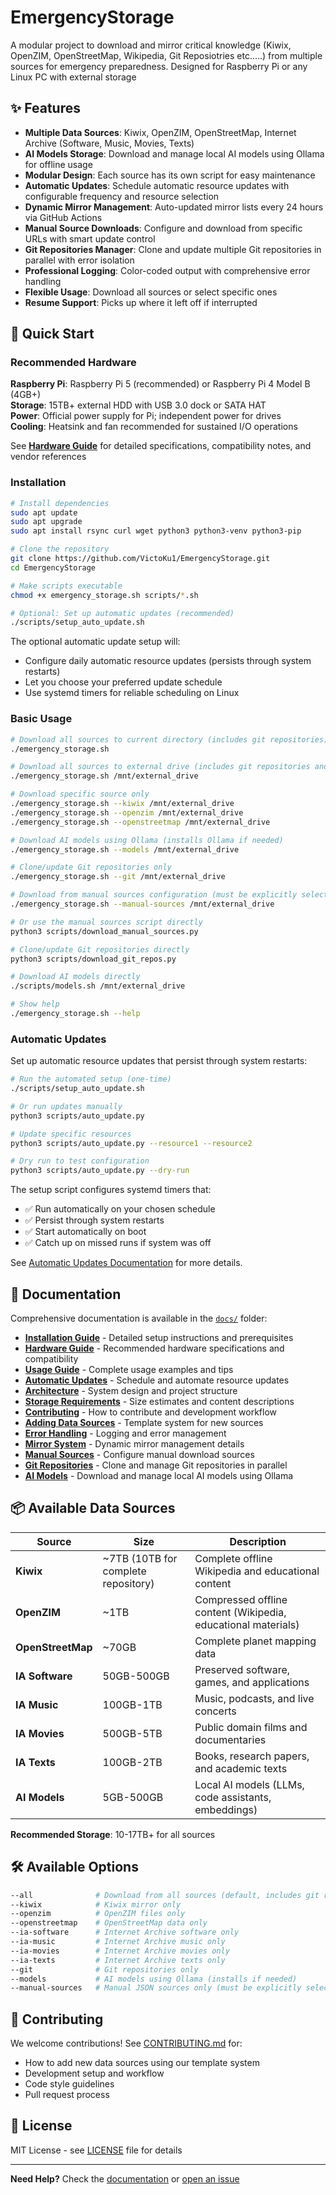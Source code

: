 # EmergencyStorage

A modular project to download and mirror critical knowledge (Kiwix, OpenZIM, OpenStreetMap, Wikipedia, Git Reposiotries etc.....) from multiple sources for emergency preparedness. Designed for Raspberry Pi or any Linux PC with external storage


## ✨ Features

- **Multiple Data Sources**: Kiwix, OpenZIM, OpenStreetMap, Internet Archive (Software, Music, Movies, Texts)
- **AI Models Storage**: Download and manage local AI models using Ollama for offline usage
- **Modular Design**: Each source has its own script for easy maintenance
- **Automatic Updates**: Schedule automatic resource updates with configurable frequency and resource selection
- **Dynamic Mirror Management**: Auto-updated mirror lists every 24 hours via GitHub Actions
- **Manual Source Downloads**: Configure and download from specific URLs with smart update control
- **Git Repositories Manager**: Clone and update multiple Git repositories in parallel with error isolation
- **Professional Logging**: Color-coded output with comprehensive error handling
- **Flexible Usage**: Download all sources or select specific ones
- **Resume Support**: Picks up where it left off if interrupted

## 🚀 Quick Start

### Recommended Hardware

**Raspberry Pi**: Raspberry Pi 5 (recommended) or Raspberry Pi 4 Model B (4GB+)  
**Storage**: 15TB+ external HDD with USB 3.0 dock or SATA HAT  
**Power**: Official power supply for Pi; independent power for drives  
**Cooling**: Heatsink and fan recommended for sustained I/O operations

See **[Hardware Guide](docs/HARDWARE.md)** for detailed specifications, compatibility notes, and vendor references
  
### Installation

```bash
# Install dependencies
sudo apt update
sudo apt upgrade
sudo apt install rsync curl wget python3 python3-venv python3-pip

# Clone the repository
git clone https://github.com/VictoKu1/EmergencyStorage.git
cd EmergencyStorage

# Make scripts executable
chmod +x emergency_storage.sh scripts/*.sh

# Optional: Set up automatic updates (recommended)
./scripts/setup_auto_update.sh
```

The optional automatic update setup will:
- Configure daily automatic resource updates (persists through system restarts)
- Let you choose your preferred update schedule
- Use systemd timers for reliable scheduling on Linux

### Basic Usage

```bash
# Download all sources to current directory (includes git repositories)
./emergency_storage.sh

# Download all sources to external drive (includes git repositories and AI models)
./emergency_storage.sh /mnt/external_drive

# Download specific source only
./emergency_storage.sh --kiwix /mnt/external_drive
./emergency_storage.sh --openzim /mnt/external_drive
./emergency_storage.sh --openstreetmap /mnt/external_drive

# Download AI models using Ollama (installs Ollama if needed)
./emergency_storage.sh --models /mnt/external_drive

# Clone/update Git repositories only
./emergency_storage.sh --git /mnt/external_drive

# Download from manual sources configuration (must be explicitly selected)
./emergency_storage.sh --manual-sources /mnt/external_drive

# Or use the manual sources script directly
python3 scripts/download_manual_sources.py

# Clone/update Git repositories directly
python3 scripts/download_git_repos.py

# Download AI models directly
./scripts/models.sh /mnt/external_drive

# Show help
./emergency_storage.sh --help
```

### Automatic Updates

Set up automatic resource updates that persist through system restarts:

```bash
# Run the automated setup (one-time)
./scripts/setup_auto_update.sh

# Or run updates manually
python3 scripts/auto_update.py

# Update specific resources
python3 scripts/auto_update.py --resource1 --resource2

# Dry run to test configuration
python3 scripts/auto_update.py --dry-run
```

The setup script configures systemd timers that:
- ✅ Run automatically on your chosen schedule
- ✅ Persist through system restarts
- ✅ Start automatically on boot
- ✅ Catch up on missed runs if system was off

See [Automatic Updates Documentation](docs/AUTO_UPDATE.md) for more details.

## 📖 Documentation

Comprehensive documentation is available in the [`docs/`](docs/) folder:

- **[Installation Guide](docs/INSTALLATION.md)** - Detailed setup instructions and prerequisites
- **[Hardware Guide](docs/HARDWARE.md)** - Recommended hardware specifications and compatibility
- **[Usage Guide](docs/USAGE.md)** - Complete usage examples and tips
- **[Automatic Updates](docs/AUTO_UPDATE.md)** - Schedule and automate resource updates
- **[Architecture](docs/ARCHITECTURE.md)** - System design and project structure
- **[Storage Requirements](docs/STORAGE.md)** - Size estimates and content descriptions
- **[Contributing](docs/CONTRIBUTING.md)** - How to contribute and development workflow
- **[Adding Data Sources](docs/ADDING_SOURCES.md)** - Template system for new sources
- **[Error Handling](docs/ERROR_HANDLING.md)** - Logging and error management
- **[Mirror System](docs/MIRROR_SYSTEM.md)** - Dynamic mirror management details
- **[Manual Sources](docs/MANUAL_SOURCES.md)** - Configure manual download sources
- **[Git Repositories](docs/GIT_REPOSITORIES.md)** - Clone and manage Git repositories in parallel
- **[AI Models](docs/AI_MODELS.md)** - Download and manage local AI models using Ollama

## 📦 Available Data Sources

| Source | Size | Description |
|--------|------|-------------|
| **Kiwix** | ~7TB (10TB for complete repository) | Complete offline Wikipedia and educational content |
| **OpenZIM** | ~1TB | Compressed offline content (Wikipedia, educational materials) |
| **OpenStreetMap** | ~70GB | Complete planet mapping data |
| **IA Software** | 50GB-500GB | Preserved software, games, and applications |
| **IA Music** | 100GB-1TB | Music, podcasts, and live concerts |
| **IA Movies** | 500GB-5TB | Public domain films and documentaries |
| **IA Texts** | 100GB-2TB | Books, research papers, and academic texts |
| **AI Models** | 5GB-500GB | Local AI models (LLMs, code assistants, embeddings) |

**Recommended Storage**: 10-17TB+ for all sources

## 🛠️ Available Options

```bash
--all              # Download from all sources (default, includes git repositories and AI models)
--kiwix            # Kiwix mirror only
--openzim          # OpenZIM files only
--openstreetmap    # OpenStreetMap data only
--ia-software      # Internet Archive software only
--ia-music         # Internet Archive music only
--ia-movies        # Internet Archive movies only
--ia-texts         # Internet Archive texts only
--git              # Git repositories only
--models           # AI models using Ollama (installs if needed)
--manual-sources   # Manual JSON sources only (must be explicitly selected)
```

## 🤝 Contributing

We welcome contributions! See [CONTRIBUTING.md](docs/CONTRIBUTING.md) for:
- How to add new data sources using our template system
- Development setup and workflow
- Code style guidelines
- Pull request process

## 📄 License

MIT License - see [LICENSE](LICENSE) file for details

---

**Need Help?** Check the [documentation](docs/) or [open an issue](https://github.com/VictoKu1/EmergencyStorage/issues)







